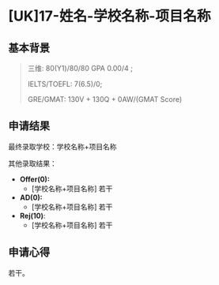 # \[UK\]17-姓名-学校名称-项目名称

## 基本背景

> 三维: 80(Y1)/80/80	GPA 0.00/4 ;
>
> IELTS/TOEFL: 7(6.5)/0;
>
> GRE/GMAT: 130V + 130Q + 0AW/(GMAT Score)

## 申请结果

最终录取学校：学校名称+项目名称

其他录取结果：

* **Offer\(0\):**
  * \[学校名称+项目名称\] 若干
* **AD\(0\):**
  * \[学校名称+项目名称\] 若干
* **Rej\(10\)**:
  * \[学校名称+项目名称\] 若干

## 申请心得

若干。

